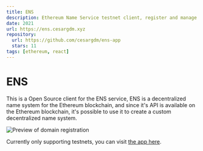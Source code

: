 ```yaml
---
title: ENS
description: Ethereum Name Service testnet client, register and manage your domains.
date: 2021
url: https://ens.cesargdm.xyz
repository:
  url: https://github.com/cesargdm/ens-app
  stars: 11
tags: [ethereum, react]
---
```


# ENS

This is a Open Source client for the ENS service, ENS is a decentralized name system for the Ethereum blockchain,
and since it's API is available on the Ethereum blockchain, it's possible to use it to create a custom decentralized name system.

![Preview of domain registration](https://user-images.githubusercontent.com/10179494/171052275-49063184-aea7-4f7d-9c46-b14271cf9e9d.gif)

Currently only supporting testnets, you can visit [the app here](//ens.cesargdm.xyz).
